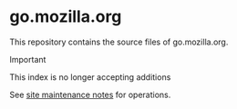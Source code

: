 # go.mozilla.org

This repository contains the source files of go.mozilla.org.

> [!IMPORTANT]
> This index is no longer accepting additions

See [site maintenance notes](./Site-Administration-Notes) for operations.

